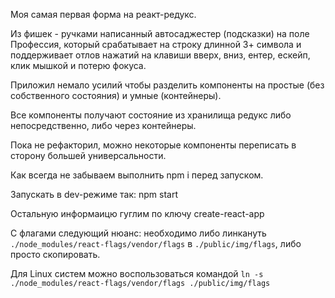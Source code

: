 Моя самая первая форма на реакт-редукс.

Из фишек - ручками написанный автосаджестер (подсказки) на поле Профессия, который срабатывает на строку длинной 3+ символа и поддерживает отлов нажатий на клавиши вверх, вниз, ентер, ескейп, клик мышкой и потерю фокуса.

Приложил немало усилий чтобы разделить компоненты на простые (без собственного состояния) и умные (контейнеры).

Все компоненты получают состояние из хранилища редукс либо непосредственно, либо через контейнеры.

Пока не рефакторил, можно некоторые компоненты переписать в сторону большей универсальности.

Как всегда не забываем выполнить npm i перед запуском.

Запускать в dev-режиме так: npm start

Остальную информаицю гуглим по ключу create-react-app

С флагами следующий нюанс: необходимо либо линкануть `./node_modules/react-flags/vendor/flags` в `./public/img/flags`, либо просто скопировать.

Для Linux систем можно воспользоваться командой `ln -s ./node_modules/react-flags/vendor/flags ./public/img/flags`

